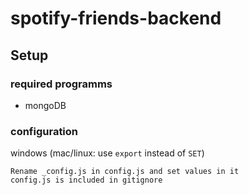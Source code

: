 # spotify-friends-backend

## Setup

### required programms

- mongoDB

### configuration

windows (mac/linux: use `export` instead of `SET`)

```
Rename _config.js in config.js and set values in it
config.js is included in gitignore
```
